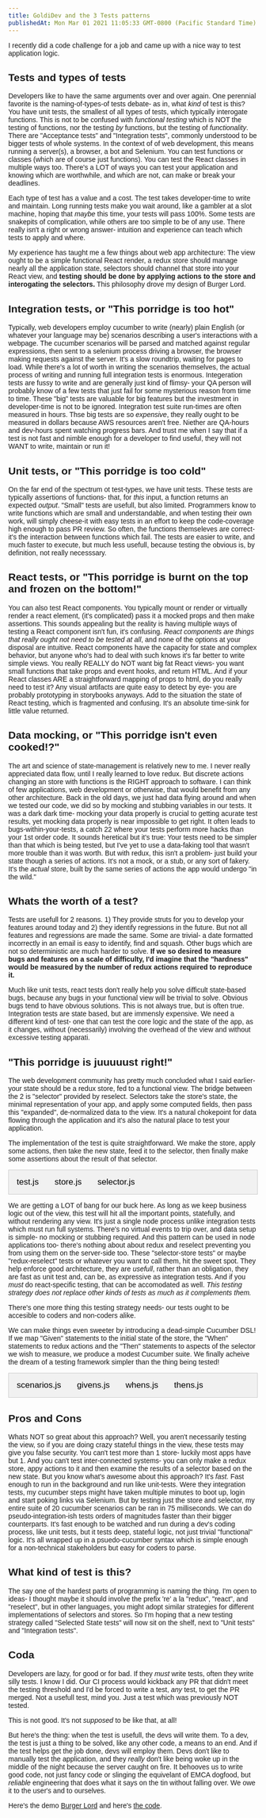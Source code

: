 ```yaml
---
title: GoldiDev and the 3 Tests patterns
publishedAt: Mon Mar 01 2021 11:05:33 GMT-0800 (Pacific Standard Time)
---
```


I recently did a code challenge for a job and came up with a nice way to test application logic.

<style>
body {font-family: Arial;}

/* Style the tab */
.tab {
  overflow: hidden;
  border: 1px solid #ccc;
  background-color: #f1f1f1;
}

/* Style the buttons inside the tab */
.tab button {
  background-color: inherit;
  float: left;
  border: none;
  outline: none;
  cursor: pointer;
  padding: 14px 16px;
  transition: 0.3s;
  font-size: 17px;
}

/* Change background color of buttons on hover */
.tab button:hover {
  background-color: #ddd;
}

/* Create an active/current tablink class */
.tab button.active {
  background-color: #ccc;
}

/* Style the tab content */
.tabcontent {
  display: none;
  /* padding: 6px 12px;
  border: 1px solid #ccc;
  border-top: none; */
}
</style>



## Tests and types of tests

Developers like to have the same arguments over and over again. One perennial favorite is the naming-of-types-of tests debate- as in, what _kind_ of test is this? You have unit tests, the smallest of all types of tests, which typically interogate functions. This is not to be confused with _functional testing_ which is NOT the testing of functions, nor the testing _by_ functions, but the testing of _functionality_. There are "Acceptance tests" and "Integration tests", commonly understood to be bigger tests of whole systems. In the context of of web development, this means running a server(s), a browser, a bot and Selenium. You can test functions or classes (which are of course just functions). You can test the React classes in multiple ways too. There's a LOT of ways you can test your application and knowing which are worthwhile, and which are not, can make or break your deadlines.

Each type of test has a value and a cost. The test takes developer-time to write and maintain. Long running tests make you wait around, like a gambler at a slot machine, hoping that _maybe_ this time, your tests will pass 100%. Some tests are snakepits of complication, while others are too simple to be of any use. There really isn't a right or wrong answer- intuition and experience can teach which tests to apply and where. 

My experience has taught me a few things about web app architecture: The view ought to be a simple functional React render, a redux store should manage nearly all the application state, selectors should channel that store into your React view, and **testing should be done by applying actions to the store and interogating the selectors.** This philosophy drove my design of Burger Lord. 

## Integration tests, or "This porridge is too hot"

Typically, web developers employ cucumber to write (nearly) plain English (or whatever your language may be) scenarios describing a user's interactions with a webpage. The cucumber scenarios will be parsed and matched against regular expressions, then sent to a selenium process driving a browser, the browser making requests against the server. It's a slow roundtrip, waiting for pages to load. While there's a lot of worth in writing the scenarios themselves, the actual process of writing and running full integration tests is enormous. Integeration tests are fussy to write and are generally just kind of flimsy- your QA person will probably know of a few tests that just fail for some mysterious reason from time to time. These "big" tests are valuable for big features but the investment in developer-time is not to be ignored. Integration test suite run-times are often measured in hours. Thse big tests are so _expensive_, they really ought to be measured in dollars because AWS resources aren't free. Niether are QA-hours and dev-hours spent watching progress bars. And trust me when I say that if a test is not fast and nimble enough for a developer to find useful, they will not WANT to write, maintain or run it!

## Unit tests, or "This porridge is too cold"

On the far end of the spectrum ot test-types, we have unit tests. These tests are typically assertions of functions- that, for _this_ input, a function returns an expected _output_. "Small" tests are usefull, but also limited. Programmers know to write functions which are small and understandable, and when testing their own work, will simply cheese-it with easy tests in an effort to keep the code-coverage high enough to pass PR review. So often, the functions themseleves are correct- it's the interaction between functions which fail. The tests are easier to write, and much faster to execute, but much less usefull, because testing the obvious is, by definition, not really necesssary. 

## React tests, or "This porridge is burnt on the top and frozen on the bottom!"

You can also test React components. You typically mount or render or virtually render a react element, (it's complicated) pass it a mocked props and then make assertions. This sounds appealing but the reality is having multiple ways of testing a React component isn't fun, it's confusing. _React components are things that really ought not need to be tested at all_, and none of the options at your disposal are intuitive. React components have the capacity for state and complex behavior, but anyone who's had to deal with such knows it's far better to write simple views. You really REALLY do NOT want big fat React views- you want small functions that take props and event hooks, and return HTML. And if your React classes ARE a straightforward mapping of props to html, do you really need to test it? Any visual artifacts are quite easy to detect by eye- you are probably prototyping in storybooks anyways. Add to the situation the state of React testing, which is fragmented and confusing. It's an absolute time-sink for little value returned.

## Data mocking, or "This porridge isn't even cooked!?"

The art and science of state-management is relatively new to me. I never really appreciated data flow, until I really learned to love redux. But discrete actions changing an store with functions is the RIGHT approach to software. I can think of few applications, web development or otherwise, that would benefit from any other architecture. Back in the old days, we just had data flying around and when we tested our code, we did so by mocking and stubbing variables in our tests. It was a dark dark time- mocking your data properly is crucial to getting acurate test results, yet mocking data properly is near impossible to get right. It often leads to bugs-within-your-tests, a catch 22 where your tests perform more hacks than your 1st order code. It sounds heretical but it's true: Your tests need to be simpler than that which is being tested, but I've yet to use a data-faking tool that wasn't more trouble than it was worth. But with redux, this isn't a problem- just build your state though a series of actions. It's not a mock, or a stub, or any sort of fakery. It's the _actual_ store, built by the same series of actions the app would undergo "in the wild."

## Whats the worth of a test?
Tests are usefull for 2 reasons. 1) They provide struts for you to develop your features around today and 2) they identify regressions in the future. But not all features and regressions are made the same. Some are trivial- a date formatted incorrectly in an email is easy to identify, find and squash. Other bugs which are not so deterministic are much harder to solve. **If we so desired to measure bugs and features on a scale of difficulty, I'd imagine that the "hardness" would be measured by the number of redux actions required to reproduce it.**

Much like unit tests, react tests don't really help you solve difficult state-based bugs, because any bugs in your functional view will be trivial to solve. Obvious bugs tend to have obvious solutions. This is not always true, but is often true. Integration tests are state based, but are immensly expensive. We need a different kind of test- one that can test the core logic and the state of the app, as it changes, without (necessarily) involving the overhead of the view and without excessive testing apparati.

## "This porridge is juuuuust right!"

The web development community has pretty much concluded what I said earlier- your state should be a redux store, fed to a functional view. The bridge between the 2 is  "selector" provided by reselect. Selectors take the store's state, the minimal representation of your app, and apply some computed fields, then pass this "expanded", de-normalized data to the view. It's a natural chokepoint for data flowing through the application and it's also the natural place to test your application.

The implementation of the test is quite straightforward. We make the store, apply some actions, then take the new state, feed it to the selector, then finally make some assertions about the result of that selector. 

<div id="firstCodeSection">
<div class="tab">
    <button class="tablinks" onclick="openCity(event, 'test')">test.js</button>
    <button class="tablinks" onclick="openCity(event, 'store')">store.js</button>
    <button class="tablinks" onclick="openCity(event, 'selector')">selector.js</button>
  
</div>

<div id="test" class="tabcontent">
  <pre><code>  it('you compute the cost of a sandwich', () => {
    const store = storeCreator(initialState);
    const sandwichName = "The new name of a sandwich";

    assert.equal(NewOrderSelector(store.getState()).sandwiches.length, 0);
    store.dispatch({ type: "CHANGE_STAGED_SANDWICH_NAME", payload: sandwichName })
    store.dispatch({ type: "ADD_SANDWICH" })
    store.dispatch({ type: "SELECT_INGREDIENT_TO_PUSH", payload: { sandwichName: sandwichName, ingredientId: 5 } })
    store.dispatch({ type: "PUSH_INGREDIENT", payload: 0 })
    assert.equal(NewOrderSelector(store.getState()).sandwiches[0].cost, 5);
  });
</code></pre>
</div>

<div id="store" class="tabcontent active">
  <pre><code>export default (initialState) => createStore((state = [], action) => {
  switch (action.type) {

    case SELECT_INGREDIENT_TO_PUSH:
      return {
        ...state,
        sandwiches: state.sandwiches.map((sandwich) => {
          if (sandwich.name === action.payload.sandwichName) {
            sandwich.toPush = action.payload.ingredientId
          }
          return sandwich
        })
      }

    case PUSH_INGREDIENT:
      return {
        ...state,
        sandwiches: state.sandwiches.map((sandwich, ndx) => {
          if (ndx === action.payload) {
            sandwich.recipe.push(sandwich.toPush)
            sandwich.toPush = ""
          }
          return sandwich
        }),
      }
    case CHANGE_SANDWICH_NAME:
      return {
        ...state,
        sandwiches: state.sandwiches.map((s, ndx) => {
          if (ndx === action.payload.index) {
            s.name = action.payload.sandwichName
          }
          return s;
        })
      }

    case ADD_SANDWICH:
      return {
        ...state,
        stagedSandwich: "",
        sandwiches: [
          ...state.sandwiches,
          {
            name: state.stagedSandwich, recipe: [], toPush: ""
          }
        ]
      }

    case CHANGE_STAGED_SANDWICH_NAME:
      return {
        ...state,
        stagedSandwich: action.payload
      }

      return {
        ...state,
        orders: newOrders
      }

    default:
      return state
  }
}, initialState)
</code></pre>
</div>

<div id="selector" class="tabcontent">
  <pre><code>export const NewOrderSelector = createSelector([baseSelector], (base) => {

  const subTotal = base.sandwiches.reduce((mm, sandwich) => {
    return mm + sandwich.recipe.reduce((mm2, recipeIngredientId) => {
      return (mm2 + (base.ingredients.find((ingredient) => ingredient.id === recipeIngredientId).cost) )
    }, 0)
  }, 0)

  const grandTotal = (subTotal * (1 + (base.gratuity / 100))).toFixed(2);

  const runningTally = {};
  base.ingredients.forEach((ingredient) => runningTally[ingredient.id] = ingredient.amount)
  base.sandwiches.forEach((sandwich) => {
    sandwich.recipe.forEach((recipeIngredientId) => {
      runningTally[recipeIngredientId] = runningTally[recipeIngredientId] -1
    })
  })

  return {
    orders: base.orders,
    sandwiches: base.sandwiches.map((sandwich) => {
      return {
        ...sandwich,
        cost: sandwich.recipe.reduce((mm, id) => { return mm + base.ingredients.find((ingredient) => ingredient.id === id).cost }, 0)
      }
    }),
    ingredients: base.ingredients,

    gratuity: base.gratuity || 0,
    stagedSandwich: base.stagedSandwich,

    subTotal, grandTotal, runningTally,

    orderDisabled: base.sandwiches.length === 0 
  }
});
</code></pre>
</div>
</div>


We are getting a LOT of bang for our buck here. As long as we keep business logic out of the view, this test will hit all the important points, statefully, and without rendering any view. It's just a single node process unlike integration tests which must run full systems. There's no virtual events to trip over, and data setup is simple- no mocking or stubbing required. And this pattern can be used in node applications too- there's nothing about about redux and reselect preventing you from using them on the server-side too. These "selector-store tests" or maybe "redux-reselect" tests or whatever you want to call them, hit the sweet spot. They help enforce good architecture, they are _usefull_, rather than an obligation, they are fast as unit test and, can be, as expressive as integration tests. And if you _must_ do react-specific testing, that can be accomodated as well. _This testing strategy does not replace other kinds of tests as much as it complements them._

There's one more thing this testing strategy needs- our tests ought to be accesible to coders and non-coders alike.

We can make things even sweeter by introducing a dead-simple Cucumber DSL! If we map "Given" statements to the initial state of the store, the "When" statements to redux actions and the "Then" statements to aspects of the selector we wish to measure, we produce a modest Cucumber suite. We finally acheive the dream of a testing framework simpler than the thing being tested!


<div id="secondCodeSection">
<div class="tab">
  <button class="tablinks" onclick="openCity(event, 'scenarios')">scenarios.js</button>
  <button class="tablinks" onclick="openCity(event, 'givens')">givens.js</button>
  <button class="tablinks" onclick="openCity(event, 'whens')">whens.js</button>
  <button class="tablinks" onclick="openCity(event, 'thens')">thens.js</button>
</div>

<div id="scenarios" class="tabcontent">
  <pre><code>export default {
  "very simple scenarios": {
    "Test of sandwiches add": {
      givens: ["an initial store with ingredient #1 amount '100'"],
      whens: [
        "I change the staged sandwich name to 'Adams sandwich'",
        "I add the sandwich",
        "I change the staged sandwich name to 'Chaches sandwich'",
        "I add the sandwich",
      ],
      thens: [
        "sandwich #0 should have name 'Adams sandwich'",
        "sandwich #1 should have name 'Chaches sandwich'"
      ]
    }
  },
};
</code></pre>
</div>

<div id="givens" class="tabcontent">
  <pre><code>export default [
    { matcher: /an initial store with ingredient #(\d*) amount '(\d*)'/gm, modifier: (state) => state }
]
</code></pre>
</div>

<div id="whens" class="tabcontent">
<pre><code>
// Notice how there is 1 "when" for each redux action
export default [
  {
    matcher: /I submit the order with a grand total of '(.*)'/gm,
    action: NEW_ORDER,
    payload: (match) => match[0][1]
  },
  {
    matcher: /I remove sandwich #(.*)/gm,
    action: REMOVE_SANDWICH,
    payload: (match) => parseInt(match[0][1])
  },
  {
    matcher: /I pop the top of sandwich '(.*)'/gm,
    action: POP_INGREDIENT,
    payload: (match) => match[0][1]
  },
  {
    matcher: /I change the name of sandwich #(.*) to '(.*)'/gm,
    action: CHANGE_SANDWICH_NAME,
    payload: (match) => {
      return {index: parseInt(match[0][1]), sandwichName: (match[0][2]) };
    }
  },
  {
    matcher: /I change the gratuity name to '(.*)'/gm,
    action: CHANGE_GRATUITY,
    payload: (match) => parseInt(match[0][1])
  },
  {
    matcher: /I change the staged sandwich name to '(.*)'/gm,
    action: CHANGE_STAGED_SANDWICH_NAME,
    payload: (match) => match[0][1]
  },
  {
    matcher: /I select the ingredient '(.*)' for '(.*)'/gm,
    action: SELECT_INGREDIENT_TO_PUSH,
    payload: (match) => {
      return { sandwichName: match[0][2], ingredientId: parseInt(match[0][1]) }
    }
  },
  {
    matcher: /I push the selected ingredient for sandwich '(.*)'/gm,
    action: PUSH_INGREDIENT,
    payload: (match) => parseInt(match[0][1])
  },
  {
    matcher: /I add the sandwich/gm,
    action: ADD_SANDWICH,
    payload: () => true
  }
]
</code></pre>
</div>

<div id="thens" class="tabcontent">
<pre><code>
export default [
  {
    matcher: /ingredients #(.*) should have amount (.*)/gm,
    assert: (match, computed) => {
      assert.equal(
        computed.ingredients.find((i) => i.id === parseInt(match[0][1])).amount,
        parseInt(match[0][2])
      )
    }
  },
  {
    matcher: /sandwich #(.*) should have name '(.*)'/gm,
    assert: (match, computed) => {
      assert.equal(
        computed.sandwiches[parseInt(match[0][1])].name,
        match[0][2]
      )
    }
  },
  {
    matcher: /there should be (.*) sandwiches/gm,
    assert: (match, computed) => {
      assert.equal(
        computed.sandwiches.length,
        parseInt(match[0][1])
      )
    }
  },

  {
    matcher: /sandwich #(.*) should have (.*) ingredients/gm,
    assert: (match, computed) => {
      assert.equal(
        computed.sandwiches[parseInt(match[0][1])].recipe.length,
        parseInt(match[0][2])
      )
    }
  },

  {
    matcher: /the running tally for ingredient '(.*)' should be '(.*)'/gm,
    assert: (match, computed) => { assert.equal(computed.runningTally[match[0][1]], parseInt(match[0][2])) }
  },
  {
    matcher: /the gratuity should be '(.*)'/gm,
    assert: (match, computed) => assert.equal(computed.gratuity, parseInt(match[0][1]))
  },
  {
    matcher: /sandwich #(.*) should have name '(.*)'/gm,
    assert: (match, computed) => {
      assert.equal(computed.sandwiches[parseInt(match[0][1])].name, match[0][2] )
    }
  }

]
</code></pre>
</div>

</div>


## Pros and Cons

Whats NOT so great about this approach? Well, you aren't necessarily testing the view, so if you are doing crazy stateful things in the view, these tests may give you false security. You can't test more than 1 store- luckily most apps have but 1. And you can't test inter-connected systems- you can only make a redux store, appy actions to it and then examine the results of a selector based on the new state. But you know what's awesome about this approach? It's _fast._ Fast enough to run in the background and run like unit-tests. Were they integration tests, my cucumber steps might have taken multiple minutes to boot up, login and start poking links via Selenium. But by testing just the store and selector, my entire suite of 20 cucumber scenarios can be ran in 75 milliseconds. We can do pseudo-integration-ish tests orders of magnitudes faster than their bigger counterparts. It's fast enough to be watched and run during a dev's coding process, like unit tests, but it tests deep, stateful logic, not just trivial "functional" logic. It's all wrapped up in a psuedo-cucumber syntax which is simple enough for a non-technical stakeholders but easy for coders to parse.

## What kind of test is this?

The say one of the hardest parts of programming is naming the thing. I'm open to ideas- I thought maybe it should involve the prefix 're' a la "redux", "react", and "reselect", but in other languages, you might adopt similar strategies for different implementations of selectors and stores. So I'm hoping that a new testing strategy called "Selected State tests" will now sit on the shelf, next to "Unit tests" and "Integration tests".

## Coda

Developers are lazy, for good or for bad. If they _must_ write tests, often they write silly tests. I know I did. Our CI process would kickback any PR that didn't meet the testing threshold and I'd be forced to write a test, _any_ test, to get the PR merged. Not a usefull test, mind you. Just a test which was previously NOT tested. 

This is not good. It's not _supposed_ to be like that, at all!

But here's the thing: when the test is usefull, the devs will write them. To a dev, the test is just a thing to be solved, like any other code, a means to an end. And if the test helps get the job done, devs will employ them. Devs don't like to manually test the application, and they _really_ don't like being woke up in the middle of the night because the server caught on fire. It behooves us to write good code, not just fancy code or slinging the equivelant of EMCA dogfood, but _reliable_ engineering that does what it says on the tin without falling over. We owe it to the user's and to ourselves.

Here's the demo [Burger Lord](https://adamwong246.github.io/Burger_Lord/) and here's [the code](https://github.com/adamwong246/Burger_Lord).

<script>
function openCity(evt, cityName) {
  var i, tabcontent, tablinks;
  tabcontent = document.getElementsByClassName("tabcontent");
  for (i = 0; i < tabcontent.length; i++) {
    tabcontent[i].style.display = "none";
  }
  tablinks = document.getElementsByClassName("tablinks");
  for (i = 0; i < tablinks.length; i++) {
    tablinks[i].className = tablinks[i].className.replace(" active", "");
  }
  document.getElementById(cityName).style.display = "block";
  evt.currentTarget.className += " active";
}

document.querySelectorAll('.tab > button:first-child').forEach((b) => b.click())

</script>
